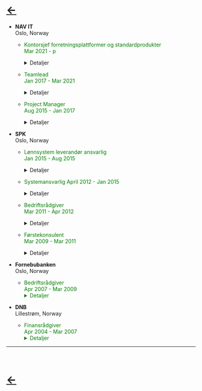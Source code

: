 # [&larr;](/index.md) 
- **NAV IT**  
Oslo, Norway
    - <span style="color:green"> Kontorsjef forretningsplattformer og standardprodukter  
            Mar 2021 - p
        <details>
        <summary>Detaljer</summary>
        IT forretningsplattformer og standardprodukter 
        </details>

    - <span style="color:green"> Teamlead  
            Jan 2017 - Mar 2021
        <details>
        <summary>Detaljer</summary>
        Test
        </details>

    - <span style="color:green">Project Manager   
            Aug 2015 - Jan 2017
        <details>
        <summary>Detaljer</summary>
        Test
        </details>

- **SPK**  
Oslo, Norway
    - <span style="color:green"> Lønnsystem leverandør ansvarlig  
            Jan 2015 - Aug 2015
        <details>
        <summary>Detaljer</summary>
        Test
        </details>

    - <span style="color:green"> Systemansvarlig
            April 2012 - Jan 2015
        <details>
        <summary>Detaljer</summary>
        Test
        </details>

    - <span style="color:green"> Bedriftsrådgiver  
            Mar 2011 - Apr 2012
        <details>
        <summary>Detaljer</summary>
        Test
        </details>

    - <span style="color:green"> Førstekonsulent   
            Mar 2009 - Mar 2011  
        <details>
        <summary>Detaljer</summary>
        Test
        </details>


- **Fornebubanken**  
    Oslo, Norway
    - <span style="color:green"> Bedriftsrådgiver  
            Apr 2007 - Mar 2009
        <details>
        <summary>Detaljer</summary>
        Test
        </details>


- **DNB**  
    Lillestrøm, Norway
     - <span style="color:green">Finansrådgiver  
            Apr 2004 - Mar 2007
        <details>
        <summary>Detaljer</summary>
        Test
        </details>

---
<br>

# [&larr;](/index.md) 
